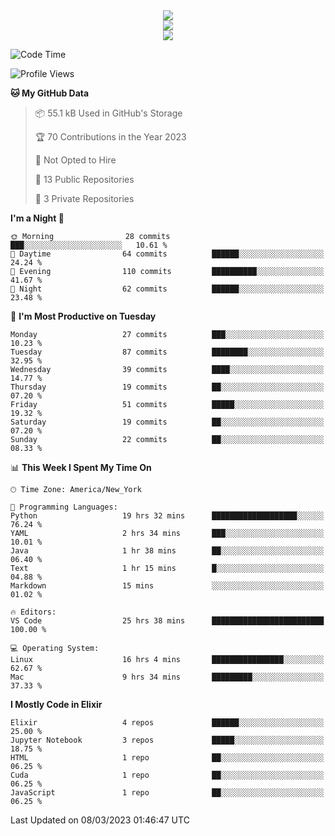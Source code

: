 
<div align="center"><img src="https://readme-typing-svg.demolab.com?font=Fira+Code&pause=1000&center=true&vCenter=true&width=435&lines=Hello%EF%BD%9E;I+LIKE+CODING%EF%BC%81;%E5%BC%B7%E5%8C%96%E5%AD%A6%E7%BF%92%E3%81%AB%E5%A4%A7%E5%A5%BD%E3%81%8D%EF%BC%81;%E6%B0%B8%E8%BF%9C%E5%96%9C%E6%AC%A2%E9%B2%A8%E9%B2%A8%EF%BC%81%EF%BC%81%EF%BC%81" />  
</div>

<div align="center"><img src="https://github-readme-stats.vercel.app/api?username=ruoyuGao&theme=black-red" />  
</div>

<div align="center">
    <img src="https://github-readme-stats.vercel.app/api/top-langs/?username=ruoyuGao&layout=compact&theme=black-red"/>
</div>

<!--START_SECTION:waka-->
![Code Time](http://img.shields.io/badge/Code%20Time-44%20hrs%2036%20mins-blue)

![Profile Views](http://img.shields.io/badge/Profile%20Views-17-blue)

**🐱 My GitHub Data** 

> 📦 55.1 kB Used in GitHub's Storage 
 > 
> 🏆 70 Contributions in the Year 2023
 > 
> 🚫 Not Opted to Hire
 > 
> 📜 13 Public Repositories 
 > 
> 🔑 3 Private Repositories 
 > 
**I'm a Night 🦉** 

```text
🌞 Morning                28 commits          ███░░░░░░░░░░░░░░░░░░░░░░   10.61 % 
🌆 Daytime                64 commits          ██████░░░░░░░░░░░░░░░░░░░   24.24 % 
🌃 Evening                110 commits         ██████████░░░░░░░░░░░░░░░   41.67 % 
🌙 Night                  62 commits          ██████░░░░░░░░░░░░░░░░░░░   23.48 % 
```
📅 **I'm Most Productive on Tuesday** 

```text
Monday                   27 commits          ███░░░░░░░░░░░░░░░░░░░░░░   10.23 % 
Tuesday                  87 commits          ████████░░░░░░░░░░░░░░░░░   32.95 % 
Wednesday                39 commits          ████░░░░░░░░░░░░░░░░░░░░░   14.77 % 
Thursday                 19 commits          ██░░░░░░░░░░░░░░░░░░░░░░░   07.20 % 
Friday                   51 commits          █████░░░░░░░░░░░░░░░░░░░░   19.32 % 
Saturday                 19 commits          ██░░░░░░░░░░░░░░░░░░░░░░░   07.20 % 
Sunday                   22 commits          ██░░░░░░░░░░░░░░░░░░░░░░░   08.33 % 
```


📊 **This Week I Spent My Time On** 

```text
🕑︎ Time Zone: America/New_York

💬 Programming Languages: 
Python                   19 hrs 32 mins      ███████████████████░░░░░░   76.24 % 
YAML                     2 hrs 34 mins       ███░░░░░░░░░░░░░░░░░░░░░░   10.01 % 
Java                     1 hr 38 mins        ██░░░░░░░░░░░░░░░░░░░░░░░   06.40 % 
Text                     1 hr 15 mins        █░░░░░░░░░░░░░░░░░░░░░░░░   04.88 % 
Markdown                 15 mins             ░░░░░░░░░░░░░░░░░░░░░░░░░   01.02 % 

🔥 Editors: 
VS Code                  25 hrs 38 mins      █████████████████████████   100.00 % 

💻 Operating System: 
Linux                    16 hrs 4 mins       ████████████████░░░░░░░░░   62.67 % 
Mac                      9 hrs 34 mins       █████████░░░░░░░░░░░░░░░░   37.33 % 
```

**I Mostly Code in Elixir** 

```text
Elixir                   4 repos             ██████░░░░░░░░░░░░░░░░░░░   25.00 % 
Jupyter Notebook         3 repos             █████░░░░░░░░░░░░░░░░░░░░   18.75 % 
HTML                     1 repo              ██░░░░░░░░░░░░░░░░░░░░░░░   06.25 % 
Cuda                     1 repo              ██░░░░░░░░░░░░░░░░░░░░░░░   06.25 % 
JavaScript               1 repo              ██░░░░░░░░░░░░░░░░░░░░░░░   06.25 % 
```




 Last Updated on 08/03/2023 01:46:47 UTC
<!--END_SECTION:waka-->
